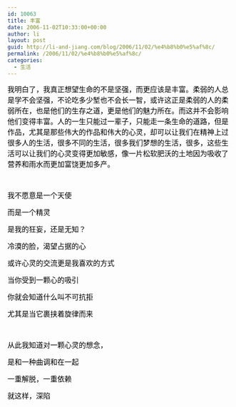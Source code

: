 ```yaml
---
id: 10063
title: 丰富
date: 2006-11-02T10:33:00+00:00
author: li
layout: post
guid: http://li-and-jiang.com/blog/2006/11/02/%e4%b8%b0%e5%af%8c/
permalink: /2006/11/02/%e4%b8%b0%e5%af%8c/
categories:
  - 生活
---
```

<div>
  <p>
    <span style="font-family:宋体"><font color="#000000" size="3">我明白了，我真正想望生命的不是坚强，而更应该是丰富。柔弱的人总是学不会坚强，不论吃多少堑也不会长一智，或许这正是柔弱的人的柔弱所在，也是他们的生存之道，更是他们的魅力所在。而这并不会影响他们变得丰富。人的一生只能过一辈子，只能走一条生命的道路，但是作品，尤其是那些伟大的作品和伟大的心灵，却可以让我们在精神上过很多人的生活，很多不同的生活，很多我们梦想的生活，很多，这些生活可以让我们的心灵变得更加敏感，像一片松软肥沃的土地因为吸收了营养和雨水而更加富饶更加多产。</font></span>
  </p>
  
  <p>
    <span lang="EN-US"><font face="Times New Roman" color="#000000" size="3"> </font></span>
  </p>
  
  <p>
    <span style="font-family:宋体"><font color="#000000" size="3">我不愿意是一个天使</font></span>
  </p>
  
  <p>
    <span style="font-family:宋体"><font color="#000000" size="3">而是一个精灵</font></span>
  </p>
  
  <p>
    <span style="font-family:宋体"><font color="#000000" size="3">是我的狂妄，还是无知？</font></span>
  </p>
  
  <p>
    <span style="font-family:宋体"><font color="#000000" size="3">冷漠的脸，渴望占据的心</font></span>
  </p>
  
  <p>
    <span style="font-family:宋体"><font color="#000000" size="3">或许心灵的交流更是我喜欢的方式</font></span>
  </p>
  
  <p>
    <span style="font-family:宋体"><font color="#000000" size="3">当你受到一颗心的吸引</font></span>
  </p>
  
  <p>
    <span style="font-family:宋体"><font color="#000000" size="3">你就会知道什么叫不可抗拒</font></span>
  </p>
  
  <p>
    <span style="font-family:宋体"><font color="#000000" size="3">尤其是当它裹挟着旋律而来</font></span>
  </p>
  
  <p>
    <span lang="EN-US"><font face="Times New Roman" color="#000000" size="3"> </font></span>
  </p>
  
  <p>
    <span style="font-family:宋体"><font color="#000000" size="3">从此我知道对一颗心灵的想念，</font></span>
  </p>
  
  <p>
    <span style="font-family:宋体"><font color="#000000" size="3">是和一种曲调和在一起</font></span>
  </p>
  
  <p>
    <span style="font-family:宋体"><font color="#000000" size="3">一重解脱，一重依赖</font></span>
  </p>
  
  <p>
    <span style="font-family:宋体"><font color="#000000" size="3">就这样，深陷</font></span>
  </p>
</div>